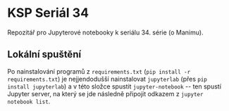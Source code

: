 # KSP Seriál 34
Repozitář pro Jupyterové notebooky k seriálu 34. série (o Manimu).

## Lokální spuštění
Po nainstalování programů z `requirements.txt` (`pip install -r requirements.txt`) je nejjendodušší nainstalovat `jupyterlab` (přes `pip install jupyterlab`) a v této složce spustit `jupyter-notebook` -- ten spustí Jupyter server, na který se jde následně připojit odkazem z `jupyter notebook list`.

